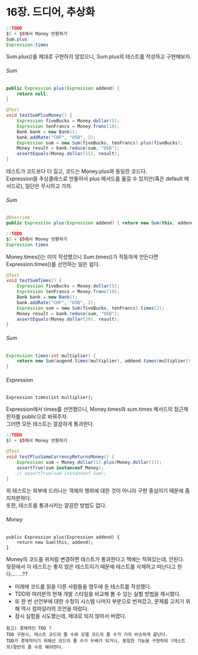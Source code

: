 # 16장. 드디어, 추상화


``` java
//TODO
$5 + $5에서 Money 반환하기
Sum.plus
Expression.times
```

Sum.plus()를 제대로 구현하지 않았으니, Sum.plus의 테스트를 작성하고 구현해보자.
###### Sum
```java
public Expression plus(Expression addend) {
    return null;
}
```

``` java
@Test
void testSumPlusMoney() {
    Expression fiveBucks = Money.dollar(5);
    Expression tenFrancs = Money.franc(10);
    Bank bank = new Bank();
    bank.addRate("CHF", "USD", 2);
    Expression sum = new Sum(fiveBucks, tenFrancs).plus(fiveBucks);
    Money result = bank.reduce(sum, "USD");
    assertEquals(Money.dollar(15), result);
}
```

테스트가 코드보다 더 길고, 코드는 Money.plus와 동일한 코드다.  
Expression을 추상클래스로 만들어서 plus 메서드를 옮길 수 있지만(혹은 default 메서드로), 일단은 무시하고 가자.

###### Sum
```java
@Override
public Expression plus(Expression addend) { return new Sum(this, addend); }
```

``` java
//TODO
$5 + $5에서 Money 반환하기
Expression.times
```

Money.times()는 이미 작성했으니 Sum.times()가 작동하게 만든다면 Expression.times()를 선언하는 일은 쉽다.

``` java
@Test
void testSumTimes() {
    Expression fiveBucks = Money.dollar(5);
    Expression tenFrancs = Money.franc(10);
    Bank bank = new Bank();
    bank.addRate("CHF", "USD", 2);
    Expression sum = new Sum(fiveBucks, tenFrancs).times(2);
    Money result = bank.reduce(sum, "USD");
    assertEquals(Money.dollar(20), result);
}
```

###### Sum
``` java
Expression times(int multiplier) {
    return new Sum(augend.times(multiplier), addend.times(multiplier));
}
```

###### Expression
```
Expression times(int multiplier);
```

Expression에서 times를 선언했으니, Money.times와 sum.times 메서드의 접근제한자를 public으로 바꿔주자.  
그러면 모든 테스트는 깔끔하게 통과한다. 

``` java
//TODO
$5 + $5에서 Money 반환하기
```

``` java
@Test
void testPlusSameCurrencyReturnsMoney() {
    Expression sum = Money.dollar(1).plus(Money.dollar(1));
    assertTrue(sum instanceof Money);
    // assertTrue(sum instanceof Sum);
}
```

위 테스트는 외부에 드러나는 객체의 행위에 대한 것이 아니라 구현 중심이기 때문에 좀 지저분하다.  
또한, 테스트를 통과시키는 깔끔한 방법도 없다.

###### Money
```
public Expression plus(Expression addend) {
    return new Sum(this, addend);
}
```

Money의 코드를 위처럼 변경하면 테스트가 통과한다고 책에는 적혀있는데, 안된다.  
뒷장에서 이 테스트는 좋지 않은 테스트이기 때문에 테스트를 삭제하고 떠난다고 한다....
...??

- 미래에 코드를 읽을 다른 사람들을 염두에 둔 테스트를 작성했다.
- TDD와 여러분의 현재 개발 스타일을 비교해 볼 수 있는 실험 방법을 제시했다.
- 또 한 번 선언부에 대한 수정이 시스템 나머지 부분으로 번져갔고, 문제를 고치기 위해 역시 컴파일러의 조언을 따랐다.
- 잠시 실험을 시도했는데, 제대로 되지 않아서 버렸다.

```
참고) 경제적인 TDD ?
TDD 구현시, 테스트 코드의 줄 수와 모델 코드의 줄 수가 거의 비슷하게 끝난다.  
TDD가 경제적이기 위해선 코드의 줄 수가 두배가 되거나, 동일한 기능을 구현하되 (테스트의)절반의 줄 수로 해야한다.  
```